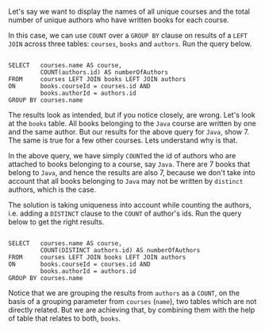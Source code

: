 Let's say we want to display the names of all unique courses and the total number of unique authors who have written books for each course.

In this case, we can use `COUNT` over a `GROUP BY` clause on results of a `LEFT JOIN` across three tables: `courses`, `books` and `authors`. Run the query below.

<Editor lang="sql" dbName="students2-v3.db">
<code>
SELECT   courses.name AS course, 
         COUNT(authors.id) AS numberOfAuthors
FROM     courses LEFT JOIN books LEFT JOIN authors
ON       books.courseId = courses.id AND
         books.authorId = authors.id
GROUP BY courses.name
</code>
</Editor>

The results look as intended, but if you notice closely, are wrong. Let's look at the `books` table. All books belonging to the `Java` course are written by one and the same author. But our results for the above query for `Java`, show 7. The same is true for a few other courses. Lets understand why is that.

In the above query, we have simply `COUNT`ed the id of authors who are attached to books belonging to a course, say `Java`. There are 7 books that belong to `Java`, and hence the results are also 7, because we don't take into account that all books belonging to `Java` may not be written by `distinct` authors, which is the case.

The solution is taking uniqueness into account while counting the authors, i.e. adding a `DISTINCT` clause to the `COUNT` of author's ids. Run the query below to get the right results.

<Editor lang="sql" dbName="students2-v3.db">
<code>
SELECT   courses.name AS course, 
         COUNT(DISTINCT authors.id) AS numberOfAuthors
FROM     courses LEFT JOIN books LEFT JOIN authors
ON       books.courseId = courses.id AND
         books.authorId = authors.id
GROUP BY courses.name
</code>
</Editor>

Notice that we are grouping the results from `authors` as a `COUNT`, on the basis of a grouping parameter from `courses` (`name`), two tables which are not directly related. But we are achieving that, by combining them with the help of table that relates to both, `books`.
